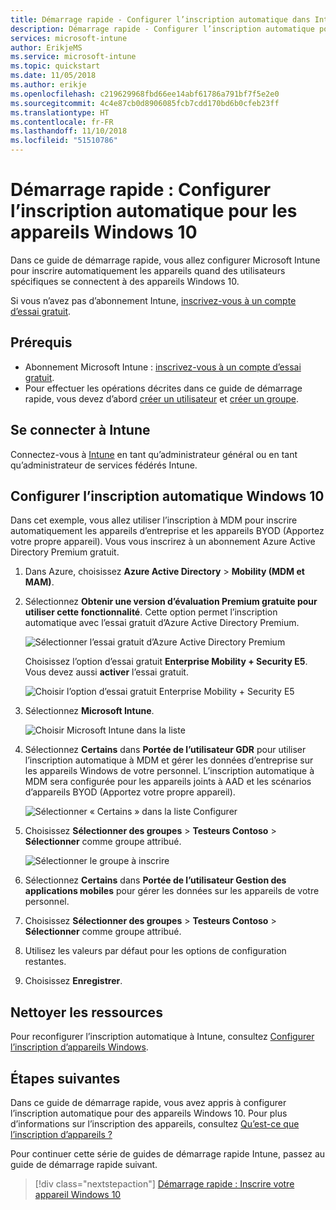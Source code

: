 ```yaml
---
title: Démarrage rapide - Configurer l’inscription automatique dans Intune
description: Démarrage rapide - Configurer l’inscription automatique pour les appareils Windows 10 dans Intune.
services: microsoft-intune
author: ErikjeMS
ms.service: microsoft-intune
ms.topic: quickstart
ms.date: 11/05/2018
ms.author: erikje
ms.openlocfilehash: c219629968fbd66ee14abf61786a791bf7f5e2e0
ms.sourcegitcommit: 4c4e87cb0d8906085fcb7cdd170bd6b0cfeb23ff
ms.translationtype: HT
ms.contentlocale: fr-FR
ms.lasthandoff: 11/10/2018
ms.locfileid: "51510786"
---
```

# <a name="quickstart-set-up-automatic-enrollment-for-windows-10-devices"></a>Démarrage rapide : Configurer l’inscription automatique pour les appareils Windows 10

Dans ce guide de démarrage rapide, vous allez configurer Microsoft Intune pour inscrire automatiquement les appareils quand des utilisateurs spécifiques se connectent à des appareils Windows 10.

Si vous n’avez pas d’abonnement Intune, [inscrivez-vous à un compte d’essai gratuit](free-trial-sign-up.md).

## <a name="prerequisites"></a>Prérequis

- Abonnement Microsoft Intune : [inscrivez-vous à un compte d’essai gratuit](free-trial-sign-up.md).
- Pour effectuer les opérations décrites dans ce guide de démarrage rapide, vous devez d’abord [créer un utilisateur](quickstart-create-user.md) et [créer un groupe](quickstart-create-group.md).

## <a name="sign-in-to-intune"></a>Se connecter à Intune

Connectez-vous à [Intune](https://aka.ms/intuneportal) en tant qu’administrateur général ou en tant qu’administrateur de services fédérés Intune.

## <a name="set-up-windows-10-automatic-enrollment"></a>Configurer l’inscription automatique Windows 10

Dans cet exemple, vous allez utiliser l’inscription à MDM pour inscrire automatiquement les appareils d’entreprise et les appareils BYOD (Apportez votre propre appareil). Vous vous inscrirez à un abonnement Azure Active Directory Premium gratuit.

1. Dans Azure, choisissez **Azure Active Directory** > **Mobility (MDM et MAM)**.
2. Sélectionnez **Obtenir une version d’évaluation Premium gratuite pour utiliser cette fonctionnalité**. Cette option permet l’inscription automatique avec l’essai gratuit d’Azure Active Directory Premium. 

    ![Sélectionner l’essai gratuit d’Azure Active Directory Premium](media/quickstart-setup-auto-enrollment/quickstart-setup-auto-enrollment-01.png)

    Choisissez l’option d’essai gratuit **Enterprise Mobility + Security E5**. Vous devez aussi **activer** l’essai gratuit.

    ![Choisir l’option d’essai gratuit Enterprise Mobility + Security E5](media/quickstart-setup-auto-enrollment/quickstart-setup-auto-enrollment-02.png)

3. Sélectionnez **Microsoft Intune**. 

    ![Choisir Microsoft Intune dans la liste](media/quickstart-setup-auto-enrollment/quickstart-setup-auto-enrollment-03.png)

4. Sélectionnez **Certains** dans **Portée de l’utilisateur GDR** pour utiliser l’inscription automatique à MDM et gérer les données d’entreprise sur les appareils Windows de votre personnel. L’inscription automatique à MDM sera configurée pour les appareils joints à AAD et les scénarios d’appareils BYOD (Apportez votre propre appareil).

    ![Sélectionner « Certains » dans la liste Configurer](media/quickstart-setup-auto-enrollment/quickstart-setup-auto-enrollment-04.png)

5. Choisissez **Sélectionner des groupes** > **Testeurs Contoso** > **Sélectionner** comme groupe attribué.

    ![Sélectionner le groupe à inscrire](media/quickstart-setup-auto-enrollment/quickstart-setup-auto-enrollment-05.png)

6. Sélectionnez **Certains** dans **Portée de l’utilisateur Gestion des applications mobiles** pour gérer les données sur les appareils de votre personnel.
7. Choisissez **Sélectionner des groupes** > **Testeurs Contoso** > **Sélectionner** comme groupe attribué. 
8. Utilisez les valeurs par défaut pour les options de configuration restantes.
9. Choisissez **Enregistrer**.

## <a name="clean-up-resources"></a>Nettoyer les ressources

Pour reconfigurer l’inscription automatique à Intune, consultez [Configurer l’inscription d’appareils Windows](windows-enroll.md).

## <a name="next-steps"></a>Étapes suivantes

Dans ce guide de démarrage rapide, vous avez appris à configurer l’inscription automatique pour des appareils Windows 10. Pour plus d’informations sur l’inscription des appareils, consultez [Qu’est-ce que l’inscription d’appareils ?](device-enrollment.md)

Pour continuer cette série de guides de démarrage rapide Intune, passez au guide de démarrage rapide suivant.

> [!div class="nextstepaction"]
> [Démarrage rapide : Inscrire votre appareil Windows 10](quickstart-enroll-windows-device.md)